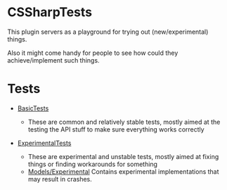 # CSSharpTests
This plugin servers as a playground for trying out (new/experimental) things.

Also it might come handy for people to see how could they achieve/implement such things.

# Tests
- [BasicTests](https://github.com/KillStr3aK/CSSharpTests/blob/master/Tests/BasicTests.cs)
  - These are common and relatively stable tests, mostly aimed at the testing the API stuff to make sure everything works correctly

- [ExperimentalTests](https://github.com/KillStr3aK/CSSharpTests/blob/master/Tests/ExperimentalTests.cs)
  - These are experimental and unstable tests, mostly aimed at fixing things or finding workarounds for something 
  - [Models/Experimental](https://github.com/KillStr3aK/CSSharpTests/tree/master/Models/Experimental) Contains experimental implementations that may result in crashes.

